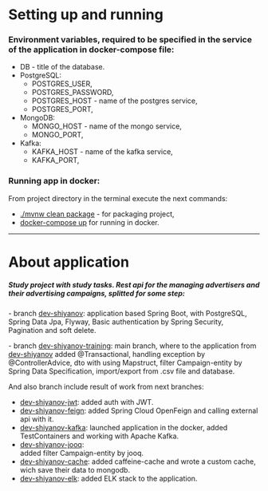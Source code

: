 <h1>Setting up and running</h1>
<h3>Environment variables, required to be specified in the service of the application
in docker-compose file:</h3>

<ul>
    <li>DB - title of the database.</li>
    <li>PostgreSQL:
       <ul>
            <li>POSTGRES_USER,</li>
            <li>POSTGRES_PASSWORD,</li>
            <li>POSTGRES_HOST - name of the postgres service,</li>
            <li>POSTGRES_PORT,</li>
        </ul> 
    </li>
    <li>MongoDB:
       <ul>
            <li>MONGO_HOST - name of the mongo service,</li>
            <li>MONGO_PORT,</li>
        </ul> 
    </li>
    <li>Kafka:
       <ul>
            <li>KAFKA_HOST - name of the kafka service,</li>
            <li>KAFKA_PORT,</li>
        </ul> 
    </li>
</ul>

<h3>Running app in docker:</h3>
<p>From project directory in the terminal execute the next commands:
<ul>
    <li><u>./mvnw clean package</u> - for packaging project,</li>
    <li><u>docker-compose up</u> for running in docker.</li>
</ul>

<hr>
<h1>About application</h1>
<h5>Study project with study tasks. Rest api for the managing advertisers and their advertising campaigns, 
splitted for some step:</h5>
<p>- branch <u>dev-shiyanov</u>: application based Spring Boot, with PostgreSQL, Spring Data Jpa, 
Flyway, Basic authentication by Spring Security, Pagination and soft delete.</p>
<p>- branch <u>dev-shiyanov-training</u>: main branch, where to the application from <u>dev-shiyanov</u> added @Transactional, 
handling exception by @ControllerAdvice, dto with using Mapstruct, filter Campaign-entity by Spring Data Specification,  
import/export from .csv file and database.
<p>And also branch include result of work from next branches:</p>
    <ul>
        <li><u>dev-shiyanov-jwt</u>: added auth with JWT.</li>
        <li><u>dev-shiyanov-feign</u>: added Spring Cloud OpenFeign and calling external api with it.</li>
        <li><u>dev-shiyanov-kafka</u>: launched application in the docker, added TestContainers and working with Apache Kafka.</li>
        <li><u>dev-shiyanov-jooq</u>:</li> added filter Campaign-entity by jooq.
        <li><u>dev-shiyanov-cache</u>: added caffeine-cache and wrote a custom cache, wich save their data to mongodb.</li>
        <li><u>dev-shiyanov-elk</u>: added ELK stack to the application.</li>
    </ul>
